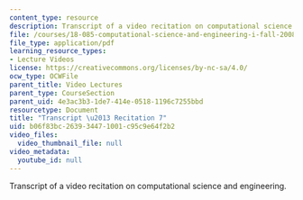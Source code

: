 ```yaml
---
content_type: resource
description: Transcript of a video recitation on computational science and engineering.
file: /courses/18-085-computational-science-and-engineering-i-fall-2008/b06f83bc263934471001c95c9e64f2b2_18-085F08-R07.pdf
file_type: application/pdf
learning_resource_types:
- Lecture Videos
license: https://creativecommons.org/licenses/by-nc-sa/4.0/
ocw_type: OCWFile
parent_title: Video Lectures
parent_type: CourseSection
parent_uid: 4e3ac3b3-1de7-414e-0518-1196c7255bbd
resourcetype: Document
title: "Transcript \u2013 Recitation 7"
uid: b06f83bc-2639-3447-1001-c95c9e64f2b2
video_files:
  video_thumbnail_file: null
video_metadata:
  youtube_id: null
---
```

Transcript of a video recitation on computational science and engineering.